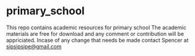 # primary_school
This repo contains academic resources for primary school
The academic materials are free for download and any comment or contribution will be appriciated.
Incase of any change that needs be made contact Spencer at <sipsipsipe@gmail.com>
